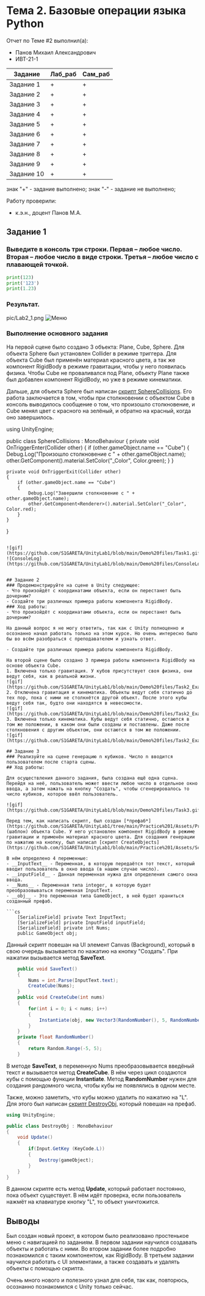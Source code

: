 # Тема 2. Базовые операции языка Python
Отчет по Теме #2 выполнил(а):
- Панов Михаил Александрович
- ИВТ-21-1

| Задание | Лаб_раб | Сам_раб |
| ------ | ------ | ------ |
| Задание 1 | + | + |
| Задание 2 | + | + |
| Задание 3 | + | + |
| Задание 4 | + | + |
| Задание 5 | + | + |
| Задание 6 | + | + |
| Задание 7 | + | + |
| Задание 8 | + | + |
| Задание 9 | + | + |
| Задание 10 | + | + |

знак "+" - задание выполнено; знак "-" - задание не выполнено;

Работу проверили:
- к.э.н., доцент Панов М.А.

## Задание 1
### Выведите в консоль три строки. Первая – любое число. Вторая – любое число в виде строки. Третья – любое число с плавающей точкой.

```python
print(123)
print('123')
print(1.23)
```
### Результат.

pic/Lab2_1.png
![Меню](https://github.com/vnika2003/Software_Engineering/Тема_2/pic/Lab2_1.png)

### Выполнение основного задания
На первой сцене было создано 3 объекта: Plane, Cube, Sphere. Для объекта Sphere был установлен Collider в режиме триггера. Для объекта Cube был применён материал красного цвета, а так же компонент RigidBody в режиме гравитации, чтобы у него появилась физика. Чтобы Cube не проваливался под Plane, объекту Plane также был добавлен компонент RigidBody, но уже в режиме кинематики.

Дальше, для объекта Sphere был написан [скрипт SphereCollisions](https://github.com/S1GARETA/UnityLab1/blob/main/Practice%201/Assets/Scripts/SphereCollisions.cs). Его работа заключается в том, чтобы при столкновении с объектом Cube в консоль выводилось сообщение о том, что произошло столкновение, и Cube менял цвет с красного на зелёный, и обратно на красный, когда оно завершилось.


using UnityEngine;

public class SphereCollisions : MonoBehaviour
{
    private void OnTriggerEnter(Collider other) 
    {
        if (other.gameObject.name == "Cube") 
        {
            Debug.Log("Произошло столкновение с " + other.gameObject.name);
            other.GetComponent<Renderer>().material.SetColor("_Color", Color.green);
        }
    }

    private void OnTriggerExit(Collider other) 
    {
        if (other.gameObject.name == "Cube")
        {
            Debug.Log("Завершили столкновение с " + other.gameObject.name);
            other.GetComponent<Renderer>().material.SetColor("_Color", Color.red);
        }
    }
}
```

![gif](https://github.com/S1GARETA/UnityLab1/blob/main/Demo%20files/Task1.gif)
![ConsoleLog](https://github.com/S1GARETA/UnityLab1/blob/main/Demo%20files/ConsoleLog.jpg)


## Задание 2
### Продемонстрируйте на сцене в Unity следующее:
- Что произойдёт с координатами объекта, если он перестанет быть дочерним?
- Создайте три различных примера работы компонента RigidBody.
### Ход работы:
- Что произойдёт с координатами объекта, если он перестанет быть дочерним?

На данный вопрос я не могу ответить, так как с Unity полноценно и осознанно начал работать только на этом курсе. Но очень интересно было бы во всём разобраться с преподавателем и узнать ответ.

- Создайте три различных примера работы компонента RigidBody.

На второй сцене было создано 3 примера работы компонента RigidBody на основе объекта Cube.
1. Включена только гравитация. У кубов присутствует своя физика, они ведут себя, как в реальной жизни.
![gif](https://github.com/S1GARETA/UnityLab1/blob/main/Demo%20files/Task2_Example1.gif)
2. Отключена гравитация и кинематика. Объекты ведут себя статично до тех пор, пока с ними не столкнётся другой объект. После этого кубы ведут себя так, будто они находятся в невесомости.
![gif](https://github.com/S1GARETA/UnityLab1/blob/main/Demo%20files/Task2_Example2.gif)
3. Включена только кинематика. Кубы ведут себя статично, остаются в том же положении, в каком они были созданы и поставлены. Даже после столкновения с другим объектом, они остаются в том же положении.
![gif](https://github.com/S1GARETA/UnityLab1/blob/main/Demo%20files/Task2_Example3.gif)

## Задание 3
### Реализуйте на сцене генерацию n кубиков. Число n вводится пользователем после старта сцены.
## Ход работы:

Для осуществления данного задания, была создана ещё одна сцена. Перейдя на неё, пользователь может ввести любое число в отдельное окно ввода, а затем нажать на кнопку "Создать", чтобы сгенерировалось то число кубиков, которое ввёл пользователь.

![gif](https://github.com/S1GARETA/UnityLab1/blob/main/Demo%20files/Task3.gif)

Перед тем, как написать скрипт, был создан [*префаб*](https://github.com/S1GARETA/UnityLab1/tree/main/Practice%201/Assets/Prefabs) (шаблон) объекта Cube. У него установлен компонент RigidBody в режиме гравитации и применён материал красного цвета. Для создания генерации по нажатию на кнопку, был написал [скрипт CreateObjects](https://github.com/S1GARETA/UnityLab1/blob/main/Practice%201/Assets/Scripts/CreateObjects.cs).

В нём определено 4 переменные:
- __InputText__ - Переменная, в которую передаётся тот текст, который вводит пользователь в окно ввода (в нашем случае число).
- __inputField__ - Данная переменная нужна для определения самого окна ввода.
- __Nums__ - Переменная типа integer, в которую будет преобразовываться переменная InputText.
- __obj__ - Это переменная типа GameObject, в ней будет храниться созданный префаб.

```cs
    [SerializeField] private Text InputText;
    [SerializeField] private InputField inputField;
    [SerializeField] private int Nums;
    public GameObject obj;
```

Данный скрипт повешан на UI элемент Canvas (Background), который в свою очередь вызывается по нажатию на кнопку "Создать". При нажатии вызывается метод __SaveText__.

```cs
    public void SaveText()
    {
        Nums = int.Parse(InputText.text);
        CreateCube(Nums);
    }
    public void CreateCube(int nums)
    {
        for(int i = 0; i < nums; i++)
        {
            Instantiate(obj, new Vector3(RandomNumber(), 5, RandomNumber()), Quaternion.Euler(0, 0, 0));
        } 
    }
    private float RandomNumber()
    {
        return Random.Range(-5, 5);
    }
```

В методе __SaveText__, в переменную Nums преобразовывается введёный текст и вызывается метод __CreateCube__. В нём через цикл создаются кубы с помощью функции __Instantiate__. Метод __RandomNumber__ нужен для создания рандомного числа, чтобы кубы не появлялись в одном месте.

Также, можно заметить, что кубы можно удалить по нажатию на "L". Для этого был написан [скрипт DestroyObj](https://github.com/S1GARETA/UnityLab1/blob/main/Practice%201/Assets/Scripts/DestroyObj.cs), который повешан на префаб.

```cs
using UnityEngine;

public class DestroyObj : MonoBehaviour
{
    void Update()
    {
        if(Input.GetKey (KeyCode.L))
        {
            Destroy(gameObject);
        }
    }
}
```

В данном скрипте есть метод __Update__, который работает постоянно, пока объект существует. В нём идёт проверка, если пользователь нажмёт на клавиатуре кнопку "L", то объект уничтожится.

## Выводы

Был создан новый проект, в котором было реализовано простенькое меню с навигацией по заданиям. В первом задании научился создавать объекты и работать с ними. Во втором задании более подробно познакомился с таким компонентом, как RigidBody. В третьем задании научился работать с UI элементами, а также создавать и удалять объекты с помощью скрипта.

Очень много нового и полезного узнал для себя, так как, повторюсь, осознанно познакомился с Unity только сейчас.

